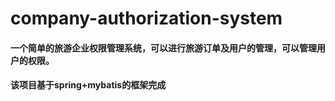 # company-authorization-system
#### 一个简单的旅游企业权限管理系统，可以进行旅游订单及用户的管理，可以管理用户的权限。
#### 该项目基于spring+mybatis的框架完成
